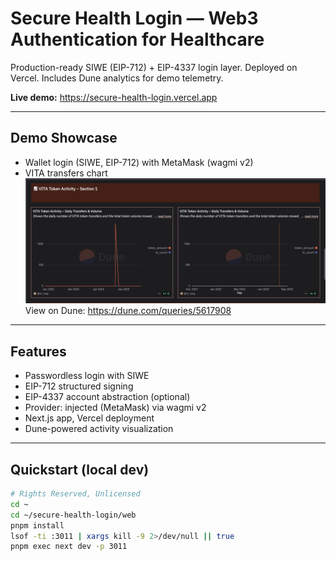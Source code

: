 <!-- Rights Reserved, Unlicensed -->

# Secure Health Login — Web3 Authentication for Healthcare

Production-ready SIWE (EIP-712) + EIP-4337 login layer. Deployed on Vercel. Includes Dune analytics for demo telemetry.

**Live demo:** https://secure-health-login.vercel.app

---

## Demo Showcase
- Wallet login (SIWE, EIP-712) with MetaMask (wagmi v2)
- VITA transfers chart  
  ![VITA Transfers](docs/vita_chart.png)  
  View on Dune: https://dune.com/queries/5617908

---

## Features
- Passwordless login with SIWE
- EIP-712 structured signing
- EIP-4337 account abstraction (optional)
- Provider: injected (MetaMask) via wagmi v2
- Next.js app, Vercel deployment
- Dune-powered activity visualization

---

## Quickstart (local dev)

```bash
# Rights Reserved, Unlicensed
cd ~
cd ~/secure-health-login/web
pnpm install
lsof -ti :3011 | xargs kill -9 2>/dev/null || true
pnpm exec next dev -p 3011
